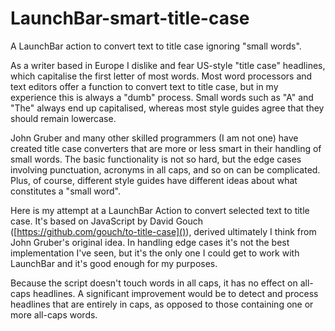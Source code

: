 # LaunchBar-smart-title-case

A LaunchBar action to convert text to title case ignoring "small words".

As a writer based in Europe I dislike and fear US-style "title case" headlines, which capitalise the first letter of most words. Most word processors and text editors offer a function to convert text to title case, but in my experience this is always a "dumb" process. Small words such as "A" and "The" always end up capitalised, whereas most style guides agree that they should remain lowercase.

John Gruber and many other skilled programmers (I am not one) have created title case converters that are more or less smart in their handling of small words. The basic functionality is not so hard, but the edge cases involving punctuation, acronyms in all caps, and so on can be complicated. Plus, of course, different style guides have different ideas about what constitutes a "small word".

Here is my attempt at a LaunchBar Action to convert selected text to title case. It's based on JavaScript by David Gouch ([https://github.com/gouch/to-title-case]()), derived ultimately I think from John Gruber's original idea. In handling edge cases it's not the best implementation I've seen, but it's the only one I could get to work with LaunchBar and it's good enough for my purposes.

Because the script doesn't touch words in all caps, it has no effect on all-caps headlines. A significant improvement would be to detect and process headlines that are entirely in caps, as opposed to those containing one or more all-caps words. 
